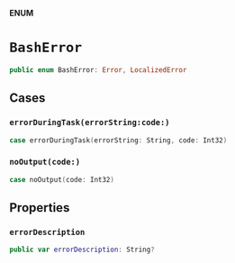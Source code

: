 **ENUM**

# `BashError`

```swift
public enum BashError: Error, LocalizedError
```

## Cases
### `errorDuringTask(errorString:code:)`

```swift
case errorDuringTask(errorString: String, code: Int32)
```

### `noOutput(code:)`

```swift
case noOutput(code: Int32)
```

## Properties
### `errorDescription`

```swift
public var errorDescription: String?
```
